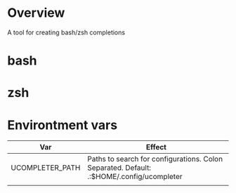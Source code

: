 # Overview

A tool for creating bash/zsh completions

# bash

# zsh

# Environtment vars

|   Var          | Effect                                                                                    |
|----------------|-------------------------------------------------------------------------------------------|
| UCOMPLETER_PATH| Paths to search for configurations.  Colon Separated.  Default: .:$HOME/.config/ucompleter|
|                |                                                    

